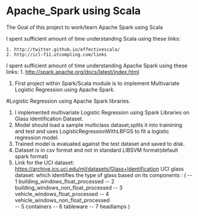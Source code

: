 # Apache_Spark using Scala
The Goal of this project to work/learn Apache Spark using Scala

I spent sufficient amount of time understanding Scala using these links:
    
    1. http://twitter.github.io/effectivescala/
    2. http://icl-f11.utcompling.com/links
    
I spent sufficient amount of time understanding Apache Spark using these links:
    1. http://spark.apache.org/docs/latest/index.html
    
1. First project within Spark/Scala module is to implement Multivariate Logistic Regression using Apache Spark.

#Logistic Regression using Apache Spark libraries.

1. I implemented multivariate Logistic Regression using Spark Libraries on Glass Identification Dataset.
2. Model should load a sample multiclass dataset,splits it into trainining and test 
   and uses LogisticRegressionWithLBFGS to fit a logistic regression model.
3. Trained model is evaluated against the test dataset and saved to disk.
4. Dataset is in csv format and not in standard LIBSVM format(default spark format)
5. Link for the UCI dataset: https://archive.ics.uci.edu/ml/datasets/Glass+Identification
  UCI glass dataset: which identifies the type of glass based on its components :
            ( -- 1 building_windows_float_processed
              -- 2 building_windows_non_float_processed
              -- 3 vehicle_windows_float_processed
              -- 4 vehicle_windows_non_float_processed  
              -- 5 containers
              -- 6 tableware
              -- 7 headlamps  ) 
  

